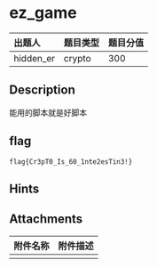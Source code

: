 # ez_game

| 出题人 | 题目类型 | 题目分值 |
| :--- | :--- | :--- |
| hidden_er | crypto | 300 |

## Description

能用的脚本就是好脚本

## flag

`flag{Cr3pT0_Is_60_1nte2esTin3!}`

## Hints

## Attachments

| 附件名称 | 附件描述 |
| :------- | :------- |
|          |          |
